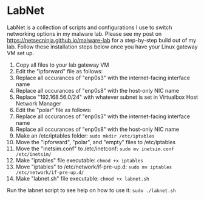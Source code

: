 # LabNet

LabNet is a collection of scripts and configurations I use to switch networking options in my malware lab. Please see my post on https://netsecninja.github.io/malware-lab for a step-by-step build out of my lab. Follow these installation steps below once you have your Linux gateway VM set up.

1. Copy all files to your lab gateway VM
2. Edit the "ipforward" file as follows:
  1. Replace all occurances of "enp0s3" with the internet-facing interface name
  2. Replace all occurances of "enp0s8" with the host-only NIC name
  3. Replace "192.168.56.0/24" with whatever subnet is set in Virtualbox Host Network Manager
3. Edit the "polar" file as follows:
  1. Replace all occurances of "enp0s3" with the internet-facing interface name
  2. Replace all occurances of "enp0s8" with the host-only NIC name
4. Make an /etc/iptables folder: ```sudo mkdir /etc/iptables```
5. Move the "ipforward", "polar", and "empty" files to /etc/iptables
6. Move the "inetsim.conf" to /etc/inetconf: ```sudo mv inetsim.conf /etc/inetsim/```
7. Make "iptables" file executable: ```chmod +x iptables```
8. Move "iptables" to /etc/network/if-pre-up.d: ```sudo mv iptables /etc/network/if-pre-up.d/```
9. Make "labnet.sh" file executable: ```chmod +x labnet.sh```

Run the labnet script to see help on how to use it: ```sudo ./labnet.sh```
